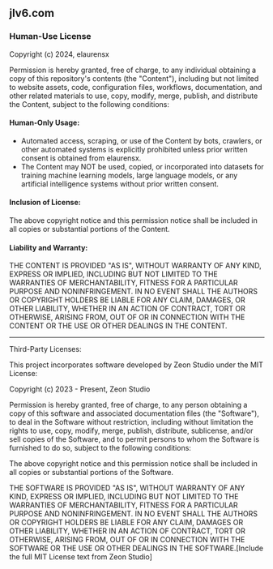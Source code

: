 ## jlv6.com
### Human-Use License
Copyright (c) 2024, elaurensx

Permission is hereby granted, free of charge, to any individual obtaining a copy
of this repository's contents (the "Content"), including but not limited to website
assets, code, configuration files, workflows, documentation, and other related materials to use, copy, modify, merge, publish, and distribute the Content, subject to the following conditions:

#### Human-Only Usage:
- Automated access, scraping, or use of the Content by bots, crawlers, or other
  automated systems is explicitly prohibited unless prior written consent is
  obtained from elaurensx.
- The Content may NOT be used, copied, or incorporated into datasets for training
  machine learning models, large language models, or any artificial intelligence
  systems without prior written consent.

#### Inclusion of License:
  The above copyright notice and this permission notice shall be included in all
  copies or substantial portions of the Content.

#### Liability and Warranty:
  THE CONTENT IS PROVIDED "AS IS", WITHOUT WARRANTY OF ANY KIND, EXPRESS OR IMPLIED,
  INCLUDING BUT NOT LIMITED TO THE WARRANTIES OF MERCHANTABILITY, FITNESS FOR A
  PARTICULAR PURPOSE AND NONINFRINGEMENT. IN NO EVENT SHALL THE AUTHORS OR COPYRIGHT
  HOLDERS BE LIABLE FOR ANY CLAIM, DAMAGES, OR OTHER LIABILITY, WHETHER IN AN ACTION OF
  CONTRACT, TORT OR OTHERWISE, ARISING FROM, OUT OF OR IN CONNECTION WITH THE CONTENT
  OR THE USE OR OTHER DEALINGS IN THE CONTENT.

---

Third-Party Licenses:

This project incorporates software developed by Zeon Studio under the MIT License:

Copyright (c) 2023 - Present, Zeon Studio

Permission is hereby granted, free of charge, to any person obtaining a copy
of this software and associated documentation files (the "Software"), to deal
in the Software without restriction, including without limitation the rights
to use, copy, modify, merge, publish, distribute, sublicense, and/or sell
copies of the Software, and to permit persons to whom the Software is
furnished to do so, subject to the following conditions:

The above copyright notice and this permission notice shall be included in all
copies or substantial portions of the Software.

THE SOFTWARE IS PROVIDED "AS IS", WITHOUT WARRANTY OF ANY KIND, EXPRESS OR
IMPLIED, INCLUDING BUT NOT LIMITED TO THE WARRANTIES OF MERCHANTABILITY,
FITNESS FOR A PARTICULAR PURPOSE AND NONINFRINGEMENT. IN NO EVENT SHALL THE
AUTHORS OR COPYRIGHT HOLDERS BE LIABLE FOR ANY CLAIM, DAMAGES OR OTHER
LIABILITY, WHETHER IN AN ACTION OF CONTRACT, TORT OR OTHERWISE, ARISING FROM,
OUT OF OR IN CONNECTION WITH THE SOFTWARE OR THE USE OR OTHER DEALINGS IN THE
SOFTWARE.[Include the full MIT License text from Zeon Studio]